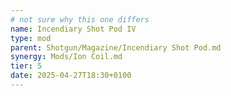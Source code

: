 ```yaml
---
# not sure why this one differs
name: Incendiary Shot Pod IV
type: mod
parent: Shotgun/Magazine/Incendiary Shot Pod.md
synergy: Mods/Ion Coil.md
tier: 5
date: 2025-04-27T18:30+0100
---
```

